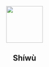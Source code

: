 <div align="center">
  <img height="100" src="https://cdn.shiwu.food/primary/logo.png"  />
</div>

###

<h2 align="center">Shíwù</h2>
